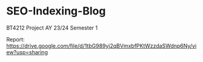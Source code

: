 # SEO-Indexing-Blog
BT4212 Project AY 23/24 Semester 1

Report: https://drive.google.com/file/d/1tbG989yj2qBVmxbfPKtWzzdaSWdnp6Ny/view?usp=sharing
